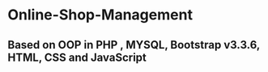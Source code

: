 # Online-Shop-Management
## Based on OOP in PHP , MYSQL, Bootstrap v3.3.6, HTML, CSS and JavaScript
